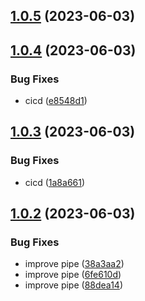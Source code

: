 ## [1.0.5](https://github.com/Enrikerf/pfm-manager/compare/v1.0.4...v1.0.5) (2023-06-03)



## [1.0.4](https://github.com/Enrikerf/pfm-manager/compare/v1.0.3...v1.0.4) (2023-06-03)


### Bug Fixes

* cicd ([e8548d1](https://github.com/Enrikerf/pfm-manager/commit/e8548d1738c1226f61830550cfbb0dc2b263d61f))



## [1.0.3](https://github.com/Enrikerf/pfm-manager/compare/v1.0.2...v1.0.3) (2023-06-03)


### Bug Fixes

* cicd ([1a8a661](https://github.com/Enrikerf/pfm-manager/commit/1a8a661d01f19daeba64f7087a41167906cebecb))



## [1.0.2](https://github.com/Enrikerf/pfm-manager/compare/88dea14ab0fecb475a0d392c22b250373225fea7...v1.0.2) (2023-06-03)


### Bug Fixes

* improve pipe ([38a3aa2](https://github.com/Enrikerf/pfm-manager/commit/38a3aa2956aba0a6140a253e303fd28df2fdab93))
* improve pipe ([6fe610d](https://github.com/Enrikerf/pfm-manager/commit/6fe610dc099e42230a6c7f9fd18cdf73ca2370bd))
* improve pipe ([88dea14](https://github.com/Enrikerf/pfm-manager/commit/88dea14ab0fecb475a0d392c22b250373225fea7))



